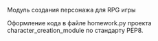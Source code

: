 Модуль создания персонажа для RPG игры

Оформление кода в файле homework.py проекта character_creation_module по стандарту PEP8. 
